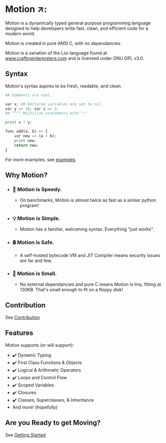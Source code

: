 # Motion ↗️:

Motion is a dynamically typed general purpose programming language designed to help developers write fast, clean, and efficient code for a modern world.

Motion is created in pure ANSI C, with no dependancies.

Motion is a variation of the Lox language found at www.craftinginterpreters.com and is licensed under GNU GPL v3.0.

## Syntax

Motion's syntax aspires to be fresh, readable, and clean.

```python
## Comments are cool.

var x; ## Declared variables are set to nil.
var y => 10; var z => 2;
## ^^^^ Multiline statements with ";"

print x * y;

func add(a, b) => {
	var new => (a + b);
	print new;
	return new;
}
```

For more examples, see [examples](/example)

## Why Motion?
* ###  :rocket: Motion is Speedy.
	- On benchmarks, Motion is almost twice as fast as a similar python program!
* ### :bulb: Motion is Simple.
	- Motion has a familiar, welcoming syntax. Everything "just works".
* ### :lock: Motion is Safe.
	- A self-hosted bytecode VM and JIT Compiler means security issues are far and few.
* ### :floppy_disk: Motion is Small.
	- No external dependancies and pure C means Motion is tiny, fitting at 130KB. That's small enough to fit on a floppy disk!

## Contribution
See [Contribution](docs/Getting_Started/contributing.md)

## Features
Motion supports (or will support):

* :heavy_check_mark: Dynamic Typing
* :heavy_check_mark: First Class Functions & Objects
* :heavy_check_mark: Logical & Arithmetic Operators
* :heavy_check_mark: Loops and Control Flow
* :heavy_check_mark: Scoped Variables
* :heavy_check_mark: Closures
* :heavy_check_mark: Classes, Superclasses, & Inheritance
* And more! (hopefully)

## Are you Ready to get Moving?
See [Getting Started](docs/Getting_Started/Installation.md)
